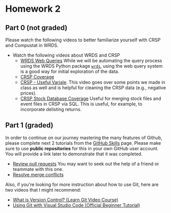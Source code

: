 # Homework 2

## Part 0 (not graded)

Please watch the following videos to better familiarize yourself with CRSP and Compustat in WRDS.

 - Watch the following videos about WRDS and CRSP
   - [WRDS Web Queries](https://player.vimeo.com/video/1019787855?h=83ee06d532) While we will be automating the query process using the WRDS Python package [`wrds`](https://pypi.org/project/wrds/), using the web query system is a good way for initial exploration of the data.
   - [CRSP Coverage](https://vimeo.com/417302309)
   - [CRSP - Useful Variale](https://wrds-www.wharton.upenn.edu/pages/grid-items/crsp-useful-variables/). This video goes over some points we made in class as well and is helpful for cleaning the CRSP data (e.g., negative prices).
   - [CRSP Stock Database Coverage](https://wrds-www.wharton.upenn.edu/pages/grid-items/crsp-stock-database-structure/) Useful for merging stock files and event files in CRSP via SQL. This is useful, for example, to incorporate delisting returns.


## Part 1 (graded)

In order to continue on our journey mastering the many features of Github, please complete next 2 tutorials from the [GitHub Skills](https://skills.github.com/) page. Please make sure to use **public repositories** for this in your own GitHub user account. You will provide a link later to demonstrate that it was completed.

- [Review pull requests](https://github.com/skills/review-pull-requests) You may want to seek out the help of a friend or teammate with this one.
- [Resolve merge conflicts](https://github.com/skills/resolve-merge-conflicts)

Also, if you're looking for more instruction about how to use Git, here are two videos that I might recommend:

- [What is Version Control? (Learn Git Video Course)](https://www.youtube.com/watch?v=M-O8ZNW9icQ)
- [Using Git with Visual Studio Code (Official Beginner Tutorial)](https://www.youtube.com/watch?v=i_23KUAEtUM)
